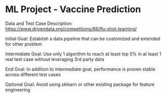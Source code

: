 # ML Project - Vaccine Prediction
Data and Test Case Description: https://www.drivendata.org/competitions/66/flu-shot-learning/

Initial Goal: Establish a data pipeline that can be customized and extended for other problem

Intermidiate Goal: Use only 1 algorithm to reach at least top 5% in at least 1 real test case without leveraging 3rd party data

End Goal: In addition to intermediate goal, performance is proven stable across different test cases

Optional Goal: Avoid using sklearn or other existing package for feature engineering
